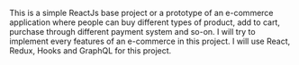 This is a simple ReactJs base project or a prototype of an e-commerce application where people can buy different types of product, add to cart, purchase through different payment system and so-on. I will try to implement every features of an e-commerce in this project. I will use React, Redux, Hooks and GraphQL for this project.
